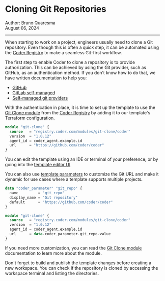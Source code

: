 # Cloning Git Repositories

<div style="padding: 0px; margin: 0px;">
  <span style="vertical-align:middle;">Author: </span>
  <a href="https://github.com/BrunoQuaresma" style="text-decoration: none; color: inherit; margin-bottom: 0px;">
    <span style="vertical-align:middle;">Bruno Quaresma</span>
  </a>
</div>
August 06, 2024

---

When starting to work on a project, engineers usually need to clone a Git
repository. Even though this is often a quick step, it can be automated using
the [Coder Registry](https://registry.coder.com/) to make a seamless Git-first
workflow.

The first step to enable Coder to clone a repository is to provide
authorization. This can be achieved by using the Git provider, such as GitHub,
as an authentication method. If you don't know how to do that, we have written
documentation to help you:

- [GitHub](../admin/external-auth/index.md#github)
- [GitLab self-managed](../admin/external-auth/index.md#gitlab-self-managed)
- [Self-managed git providers](../admin/external-auth/index.md#self-managed-git-providers)

With the authentication in place, it is time to set up the template to use the
[Git Clone module](https://registry.coder.com/modules/git-clone) from the
[Coder Registry](https://registry.coder.com/) by adding it to our template's
Terraform configuration.

```tf
module "git-clone" {
  source   = "registry.coder.com/modules/git-clone/coder"
  version  = "1.0.12"
  agent_id = coder_agent.example.id
  url      = "https://github.com/coder/coder"
}
```

You can edit the template using an IDE or terminal of your preference, or by
going into the
[template editor UI](../admin/templates/creating-templates.md#web-ui).

You can also use
[template parameters](../admin/templates/extending-templates/parameters.md) to
customize the Git URL and make it dynamic for use cases where a template
supports multiple projects.

```tf
data "coder_parameter" "git_repo" {
  name         = "git_repo"
  display_name = "Git repository"
  default      = "https://github.com/coder/coder"
}

module "git-clone" {
  source   = "registry.coder.com/modules/git-clone/coder"
  version  = "1.0.12"
  agent_id = coder_agent.example.id
  url      = data.coder_parameter.git_repo.value
}
```

If you need more customization, you can read the
[Git Clone module](https://registry.coder.com/modules/git-clone) documentation
to learn more about the module.

Don't forget to build and publish the template changes before creating a new
workspace. You can check if the repository is cloned by accessing the workspace
terminal and listing the directories.
